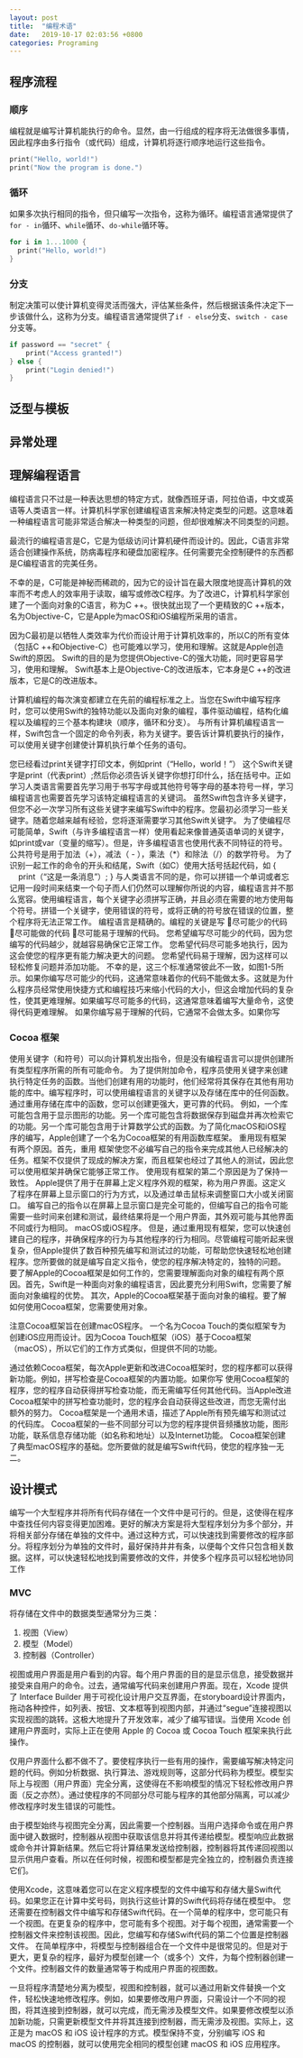 ```yaml
---
layout: post
title:  "编程术语"
date:   2019-10-17 02:03:56 +0800
categories: Programing
---
```


## 程序流程

### 顺序

编程就是编写计算机能执行的命令。显然，由一行组成的程序将无法做很多事情，因此程序由多行指令（或代码）组成，计算机将逐行顺序地运行这些指令。

```Swift
print("Hello, world!")
print("Now the program is done.")
```

### 循环

如果多次执行相同的指令，但只编写一次指令，这称为循环。编程语言通常提供了```for - in```循环、```while```循环、```do-while```循环等。

```Swift
for i in 1...1000 {
  print("Hello, world!")
}
```

### 分支

制定决策可以使计算机变得灵活而强大，评估某些条件，然后根据该条件决定下一步该做什么，这称为分支。编程语言通常提供了```if - else```分支、```switch - case```分支等。

```Swift
if password == "secret" {
    print("Access granted!")
} else {
    print("Login denied!")
}
```

## 泛型与模板

## 异常处理

## 理解编程语言

编程语言只不过是一种表达思想的特定方式，就像西班牙语，阿拉伯语，中文或英语等人类语言一样。计算机科学家创建编程语言来解决特定类型的问题。这意味着一种编程语言可能非常适合解决一种类型的问题，但却很难解决不同类型的问题。

最流行的编程语言是C，它是为低级访问计算机硬件而设计的。因此，C语言非常适合创建操作系统，防病毒程序和硬盘加密程序。任何需要完全控制硬件的东西都是C编程语言的完美任务。

不幸的是，C可能是神秘而稀疏的，因为它的设计旨在最大限度地提高计算机的效率而不考虑人的效率用于读取，编写或修改C程序。为了改进C，计算机科学家创建了一个面向对象的C语言，称为C ++。很快就出现了一个更精致的C ++版本，名为Objective-C，它是Apple为macOS和iOS编程所采用的语言。

因为C最初是以牺牲人类效率为代价而设计用于计算机效率的，所以C的所有变体（包括C ++和Objective-C）也可能难以学习，使用和理解。这就是Apple创造Swift的原因。 Swift的目的是为您提供Objective-C的强大功能，同时更容易学习，使用和理解。 Swift基本上是Objective-C的改进版本，它本身是C ++的改进版本，它是C的改进版本。

计算机编程的每次演变都建立在先前的编程标准之上。当您在Swift中编写程序时，您可以使用Swift的独特功能以及面向对象的编程，事件驱动编程，结构化编程以及编程的三个基本构建块（顺序，循环和分支）。
与所有计算机编程语言一样，Swift包含一个固定的命令列表，称为关键字。要告诉计算机要执行的操作，可以使用关键字创建使计算机执行单个任务的语句。

您已经看过print关键字打印文本，例如print（“Hello，world！”）
这个Swift关键字是print（代表print）;然后你必须告诉关键字你想打印什么，括在括号中。正如学习人类语言需要首先学习用于书写字母或其他符号等字母的基本符号一样，学习编程语言也需要首先学习该特定编程语言的关键词。
虽然Swift包含许多关键字，但您不必一次学习所有这些关键字来编写Swift中的程序。您最初必须学习一些关键字。随着您越来越有经验，您将逐渐需要学习其他Swift关键字。
为了使编程尽可能简单，Swift（与许多编程语言一样）使用看起来像普通英语单词的关键字，如print或var（变量的缩写）。但是，许多编程语言也使用代表不同特征的符号。
公共符号是用于加法（+），减法（ - ），乘法（*）和除法（/）的数学符号。
为了识别一起工作的命令的开头和结尾，Swift（如C）使用大括号括起代码，如
{
    print（“这是一条消息”）;
}
与人类语言不同的是，你可以拼错一个单词或者忘记用一段时间来结束一个句子而人们仍然可以理解你所说的内容，编程语言并不那么宽容。使用编程语言，每个关键字必须拼写正确，并且必须在需要的地方使用每个符号。拼错一个关键字，使用错误的符号，或将正确的符号放在错误的位置，整个程序将无法正常工作。
编程语言是精确的。编程的关键是写
尽可能少的代码
尽可能做的代码
尽可能易于理解的代码。
您希望编写尽可能少的代码，因为您编写的代码越少，就越容易确保它正常工作。
您希望代码尽可能多地执行，因为这会使您的程序更有能力解决更大的问题。
您希望代码易于理解，因为这样可以轻松修复问题并添加功能。
不幸的是，这三个标准通常彼此不一致，如图1-5所示。如果你编写尽可能少的代码，这通常意味着你的代码不能做太多。这就是为什么程序员经常使用快捷方式和编程技巧来缩小代码的大小，但这会增加代码的复杂性，使其更难理解。如果编写尽可能多的代码，这通常意味着编写大量命令，这使得代码更难理解。
如果你编写易于理解的代码，它通常不会做太多。如果你写

### Cocoa 框架

使用关键字（和符号）可以向计算机发出指令，但是没有编程语言可以提供创建所有类型程序所需的所有可能命令。
为了提供附加命令，程序员使用关键字来创建执行特定任务的函数。当他们创建有用的功能时，他们经常将其保存在其他有用功能的库中。编写程序时，可以使用编程语言的关键字以及存储在库中的任何函数。通过重用存储在库中的函数，您可以创建更强大，更可靠的代码。
例如，一个库可能包含用于显示图形的功能。另一个库可能包含将数据保存到磁盘并再次检索它的功能。另一个库可能包含用于计算数学公式的函数。为了简化macOS和iOS程序的编写，Apple创建了一个名为Cocoa框架的有用函数库框架。
重用现有框架有两个原因。首先，重用
框架使您不必编写自己的指令来完成其他人已经解决的任务。框架不仅提供了现成的解决方案，而且框架也经过了其他人的测试，因此您可以使用框架并确保它能够正常工作。
使用现有框架的第二个原因是为了保持一致性。 Apple提供了用于在屏幕上定义程序外观的框架，称为用户界面。这定义了程序在屏幕上显示窗口的行为方式，以及通过单击鼠标来调整窗口大小或关闭窗口。
编写自己的指令以在屏幕上显示窗口是完全可能的，但编写自己的指令可能需要一些时间来创建和测试，最终结果将是一个用户界面，其外观可能与其他界面不同或行为相同。 macOS或iOS程序。
但是，通过重用现有框架，您可以快速创建自己的程序，并确保程序的行为与其他程序的行为相同。尽管编程可能听起来很复杂，但Apple提供了数百种预先编写和测试过的功能，可帮助您快速轻松地创建程序。您所要做的就是编写自定义指令，使您的程序解决特定的，独特的问题。
要了解Apple的Cocoa框架是如何工作的，您需要理解面向对象的编程有两个原因。首先，Swift是一种面向对象的编程语言，因此要充分利用Swift，您需要了解面向对象编程的优势。
其次，Apple的Cocoa框架基于面向对象的编程。要了解如何使用Cocoa框架，您需要使用对象。

注意Cocoa框架旨在创建macOS程序。
一个名为Cocoa Touch的类似框架专为创建iOS应用而设计。因为Cocoa Touch框架（iOS）基于Cocoa框架（macOS），所以它们的工作方式类似，但提供不同的功能。

通过依赖Cocoa框架，每次Apple更新和改进Cocoa框架时，您的程序都可以获得新功能。例如，拼写检查是Cocoa框架的内置功能。如果你写
使用Cocoa框架的程序，您的程序自动获得拼写检查功能，而无需编写任何其他代码。当Apple改进Cocoa框架中的拼写检查功能时，您的程序会自动获得这些改进，而您无需付出额外的努力。
Cocoa框架是一个通用术语，描述了Apple所有预先编写和测试过的代码库。 Cocoa框架的一些不同部分可以为您的程序提供音频播放功能，图形功能，联系信息存储功能（如名称和地址）以及Internet功能。 Cocoa框架创建了典型macOS程序的基础。您所要做的就是编写Swift代码，使您的程序独一无二。

## 设计模式

编写一个大型程序并将所有代码存储在一个文件中是可行的。但是，这使得在程序中查找任何内容变得更加困难。更好的解决方案是将大型程序划分为多个部分，并将相关部分存储在单独的文件中。通过这种方式，可以快速找到需要修改的程序部分。将程序划分为单独的文件时，最好保持井井有条，以便每个文件只包含相关数据。这样，可以快速轻松地找到需要修改的文件，并使多个程序员可以轻松地协同工作

### MVC

将存储在文件中的数据类型通常分为三类：
1. 视图（View）
2. 模型（Model）
3. 控制器（Controller）

视图或用户界面是用户看到的内容。每个用户界面的目的是显示信息，接受数据并接受来自用户的命令。过去，通常编写代码来创建用户界面。现在，Xcode 提供了 Interface Builder 用于可视化设计用户交互界面，在storyboard设计界面内，拖动各种控件，如列表、按钮、文本框等到视图内部，并通过“segue”连接视图以实现视图的跳转。这极大地提升了开发效率，减少了编写错误。当使用 Xcode 创建用户界面时，实际上正在使用 Apple 的 Cocoa 或 Cocoa Touch 框架来执行此操作。

仅用户界面什么都不做不了。要使程序执行一些有用的操作，需要编写解决特定问题的代码。例如分析数据、执行算法、游戏规则等，这部分代码称为模型。模型实际上与视图（用户界面）完全分离，这使得在不影响模型的情况下轻松修改用户界面（反之亦然）。通过使程序的不同部分尽可能与程序的其他部分隔离，可以减少修改程序时发生错误的可能性。

由于模型始终与视图完全分离，因此需要一个控制器。当用户选择命令或在用户界面中键入数据时，控制器从视图中获取该信息并将其传递给模型。模型响应此数据或命令并计算新结果。然后它将计算结果发送给控制器，控制器将其传递回视图以显示供用户查看。所以在任何时候，视图和模型都是完全独立的，控制器负责连接它们。

使用Xcode，这意味着您可以在定义程序模型的文件中编写和存储大量Swift代码。如果您正在计算中奖号码，则执行这些计算的Swift代码将存储在模型中。
您还需要在控制器文件中编写和存储Swift代码。在一个简单的程序中，您可能只有一个视图。在更复杂的程序中，您可能有多个视图。对于每个视图，通常需要一个控制器文件来控制该视图。因此，您编写和存储Swift代码的第二个位置是控制器文件。
在简单程序中，将模型与控制器组合在一个文件中是很常见的。但是对于更大，更复杂的程序，最好为模型创建一个（或多个）文件，为每个控制器创建一个文件。控制器文件的数量通常等于构成用户界面的视图数。

一旦将程序清楚地分离为模型，视图和控制器，就可以通过用新文件替换一个文件，轻松快速地修改程序。例如，如果要修改用户界面，只需设计一个不同的视图，将其连接到控制器，就可以完成，而无需涉及模型文件。如果要修改模型以添加新功能，只需更新模型文件并将其连接到控制器，而无需涉及视图。实际上，这正是为 macOS 和 iOS 设计程序的方式。模型保持不变，分别编写 iOS 和 macOS 的控制器，就可以使用完全相同的模型创建 macOS 和 iOS 应用程序。

## 